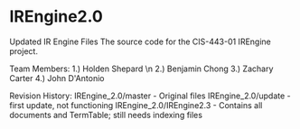 # IREngine2.0
Updated IR Engine Files
The source code for the CIS-443-01 IREngine project.

Team Members:
1.)  Holden Shepard \n
2.)  Benjamin Chong
3.)  Zachary Carter
4.)  John D'Antonio

Revision History:
IREngine_2.0/master - Original files
IREngine_2.0/update - first update, not functioning
IREngine_2.0/IREngine2.3 - Contains all documents and TermTable; still needs indexing files
